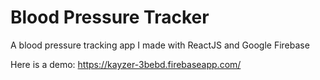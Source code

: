 # Blood Pressure Tracker
A blood pressure tracking app I made with ReactJS and Google Firebase

Here is a demo: https://kayzer-3bebd.firebaseapp.com/
